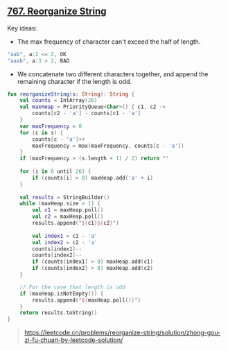 ## [767. Reorganize String](https://leetcode.com/problems/reorganize-string/)

Key ideas:
* The max frequency of character can't exceed the half of length.

```js
"aab", a:2 <= 2, OK 
"aaab", a:3 > 2, BAD
```

* We concatenate two different characters together, and append the remaining character if the length is odd.

```kotlin
fun reorganizeString(s: String): String {
    val counts = IntArray(26)
    val maxHeap = PriorityQueue<Char>() { c1, c2 ->
        counts[c2 - 'a'] - counts[c1 - 'a']
    }
    var maxFrequency = 0
    for (c in s) {
        counts[c - 'a']++
        maxFrequency = max(maxFrequency, counts[c - 'a'])
    }
    if (maxFrequency > (s.length + 1) / 2) return ""
    
    for (i in 0 until 26) {
        if (counts[i] > 0) maxHeap.add('a' + i)
    }
    
    val results = StringBuilder()
    while (maxHeap.size > 1) {
        val c1 = maxHeap.poll()
        val c2 = maxHeap.poll()
        results.append("${c1}${c2}")
        
        val index1 = c1 - 'a'
        val index2 = c2 - 'a'
        counts[index1]--
        counts[index2]--
        if (counts[index1] > 0) maxHeap.add(c1)
        if (counts[index2] > 0) maxHeap.add(c2)
    }

    // For the case that length is odd
    if (maxHeap.isNotEmpty()) {
        results.append("${maxHeap.poll()}")
    }
    return results.toString()
}
```

> https://leetcode.cn/problems/reorganize-string/solution/zhong-gou-zi-fu-chuan-by-leetcode-solution/